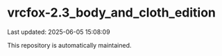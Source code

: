 # vrcfox-2.3_body_and_cloth_edition

Last updated: 2025-06-05 15:08:09

This repository is automatically maintained.
